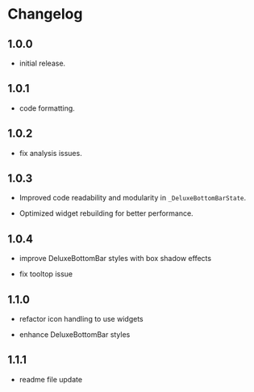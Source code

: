 # Changelog

## 1.0.0

* initial release.

## 1.0.1

* code formatting.

## 1.0.2

* fix analysis issues.

## 1.0.3

* Improved code readability and modularity in `_DeluxeBottomBarState`.

* Optimized widget rebuilding for better performance.

## 1.0.4

* improve DeluxeBottomBar styles with box shadow effects

* fix tooltop issue

## 1.1.0

* refactor icon handling to use widgets

* enhance DeluxeBottomBar styles

## 1.1.1

* readme file update
